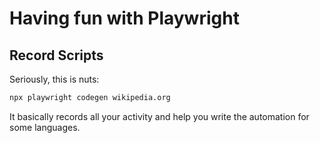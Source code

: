 # Having fun with Playwright

## Record Scripts

Seriously, this is nuts:

```sh
npx playwright codegen wikipedia.org
```

It basically records all your activity and help you write the automation for some languages.
